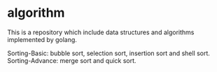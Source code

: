 # algorithm
This is a repository which include data structures and algorithms implemented by golang.

Sorting-Basic: bubble sort, selection sort, insertion sort and shell sort.
Sorting-Advance: merge sort and quick sort.
